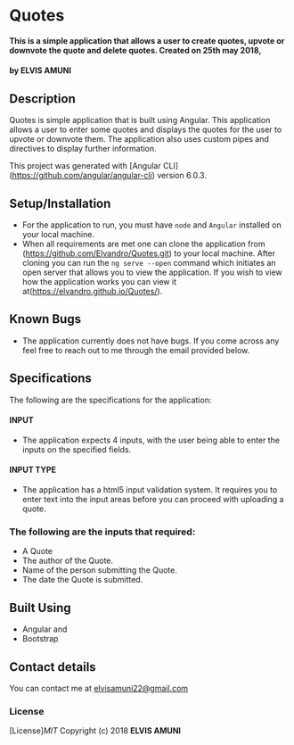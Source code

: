 # Quotes
#### This is a simple application that allows a user to create quotes, upvote or downvote the quote and delete quotes. Created on 25th may 2018,
#### by **ELVIS AMUNI**
## Description
Quotes is simple application that is built using Angular. This application allows a user to enter some quotes and displays the quotes for the user to upvote or downvote them. The application also uses custom pipes and directives to display further information.

This project was generated with [Angular CLI] (https://github.com/angular/angular-cli) version 6.0.3.

## Setup/Installation
 * For the application to run, you must have `node` and `Angular` installed on your local machine.
 * When all requirements are met one can clone the application from (https://github.com/Elvandro/Quotes.git) to your local machine. After cloning you can run the `ng serve --open` command which initiates an open server that allows you to view the application. If you wish to view how the application works you can view it at(https://elvandro.github.io/Quotes/).

## Known Bugs
* The application currently does not have bugs. If you come across any feel free to reach out to me through the email provided below.  

## Specifications
The following are the specifications for the application:
#### INPUT
* The application expects 4 inputs, with the user being able to enter the inputs on the specified fields.
#### INPUT TYPE
  * The application has a html5 input validation system. It requires you to enter text into the input areas before you can proceed with uploading a quote.
### The following are the inputs that required:
  * A Quote
  * The author of the Quote.
  * Name of the person submitting the Quote.
  * The date the Quote is submitted.

## Built Using
* Angular and
* Bootstrap

## Contact details
You can contact me at elvisamuni22@gmail.com

### License
[License]*MIT*
Copyright (c) 2018 **ELVIS AMUNI**
